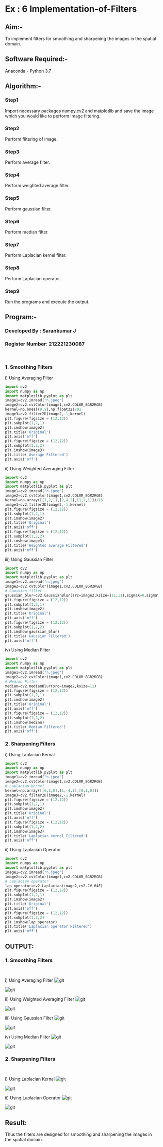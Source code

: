 # Ex : 6 Implementation-of-Filters
## Aim:-
To implement filters for smoothing and sharpening the images in the spatial domain.

## Software Required:-
Anaconda - Python 3.7

## Algorithm:-
### Step1
Import necessary packages numpy,cv2 and matplotlib and save the image which you would like to perform Image filtering.
### Step2
Perform filtering of image.

### Step3
Perform average filter.

### Step4
Perform weighted average filter.

### Step5
Perform gaussian filter.
### Step6
Perform median filter.
### Step7
Perform Laplacian kernel filter.
### Step8
Perform Laplacian operator.
### Step9
Run the programs and execute the output.

## Program:-
### Developed By   : Sarankumar J
### Register Number: 212221230087
</br>

### 1. Smoothing Filters

i) Using Averaging Filter
```Python
import cv2
import numpy as np
import matplotlib.pyplot as plt
image1=cv2.imread("n.jpeg")
image2=cv2.cvtColor(image1,cv2.COLOR_BGR2RGB)
kernel=np.ones((9,9),np.float32)/81
image3=cv2.filter2D(image2,-1,kernel)
plt.figure(figsize = (12,12))
plt.subplot(1,2,1)
plt.imshow(image2)
plt.title('Original')
plt.axis('off')
plt.figure(figsize = (12,12))
plt.subplot(1,2,2)
plt.imshow(image3)
plt.title('Average Filtered')
plt.axis('off')
```
ii) Using Weighted Averaging Filter
```Python
import cv2
import numpy as np
import matplotlib.pyplot as plt
image1=cv2.imread("n.jpeg")
image2=cv2.cvtColor(image1,cv2.COLOR_BGR2RGB)
kernel=np.array([[1,2,1],[2,4,2],[1,2,1]])/16
image3=cv2.filter2D(image2,-1,kernel)
plt.figure(figsize = (12,12))
plt.subplot(1,2,1)
plt.imshow(image2)
plt.title('Original')
plt.axis('off')
plt.figure(figsize = (12,12))
plt.subplot(1,2,2)
plt.imshow(image3)
plt.title('Weighted average Filtered')
plt.axis('off')
```
iii) Using Gaussian Filter
```Python
import cv2
import numpy as np
import matplotlib.pyplot as plt
image1=cv2.imread('n.jpeg')
image2=cv2.cvtColor(image1,cv2.COLOR_BGR2RGB)
# Gaussian filter
gaussian_blur=cv2.GaussianBlur(src=image2,ksize=(11,11),sigmaX=0,sigmaY=0)
plt.figure(figsize = (12,12))
plt.subplot(1,2,1)
plt.imshow(image2)
plt.title('Original')
plt.axis('off')
plt.figure(figsize = (12,12))
plt.subplot(1,2,2)
plt.imshow(gaussian_blur)
plt.title('Gaussian Filtered')
plt.axis('off')
```

iv) Using Median Filter
```Python
import cv2
import numpy as np
import matplotlib.pyplot as plt
image1=cv2.imread('n.jpeg')
image2=cv2.cvtColor(image1,cv2.COLOR_BGR2RGB)
# Median Filter
median=cv2.medianBlur(src=image2,ksize=11)
plt.figure(figsize = (12,12))
plt.subplot(1,2,1)
plt.imshow(image2)
plt.title('Original')
plt.axis('off')
plt.figure(figsize = (12,12))
plt.subplot(1,2,2)
plt.imshow(median)
plt.title('Median Filtered')
plt.axis('off')
```

### 2. Sharpening Filters
i) Using Laplacian Kernal
```Python
import cv2
import numpy as np
import matplotlib.pyplot as plt
image1=cv2.imread("n.jpeg")
image2=cv2.cvtColor(image1,cv2.COLOR_BGR2RGB)
# Laplacian Kernel
kernel=np.array([[0,1,0],[1,-4,1],[0,1,0]])
image3=cv2.filter2D(image2,-1,kernel)
plt.figure(figsize = (12,12))
plt.subplot(1,2,1)
plt.imshow(image2)
plt.title('Original')
plt.axis('off')
plt.figure(figsize = (12,12))
plt.subplot(1,2,2)
plt.imshow(image3)
plt.title('Laplacian kernel Filtered')
plt.axis('off')
```
ii) Using Laplacian Operator
```Python
import cv2
import numpy as np
import matplotlib.pyplot as plt
image1=cv2.imread('n.jpeg')
image2=cv2.cvtColor(image1,cv2.COLOR_BGR2RGB)
# Laplacian operator
lap_operator=cv2.Laplacian(image2,cv2.CV_64F)
plt.figure(figsize = (12,12))
plt.subplot(1,2,1)
plt.imshow(image2)
plt.title('Original')
plt.axis('off')
plt.figure(figsize = (12,12))
plt.subplot(1,2,2)
plt.imshow(lap_operator)
plt.title('Laplacian operator Filtered')
plt.axis('off')
```

## OUTPUT:
### 1. Smoothing Filters
</br>

i) Using Averaging Filter
![git](./op1.png)
</br>

![git](./op2.png)</br>


ii) Using Weighted Averaging Filter
![git](./op3.png)</br>

![git](./op4.png)</br>


iii) Using Gaussian Filter
![git](./op5.png)</br>

![git](./op6.png)</br>


iv) Using Median Filter
![git](./op7.png)</br>

![git](./op8.png)</br>


### 2. Sharpening Filters
</br>

i) Using Laplacian Kernal
![git](./op9.png)</br>

![git](./op10.png)

ii) Using Laplacian Operator
![git](./op11.png)</br>

![git](./op12.png)

## Result:
Thus the filters are designed for smoothing and sharpening the images in the spatial domain.
